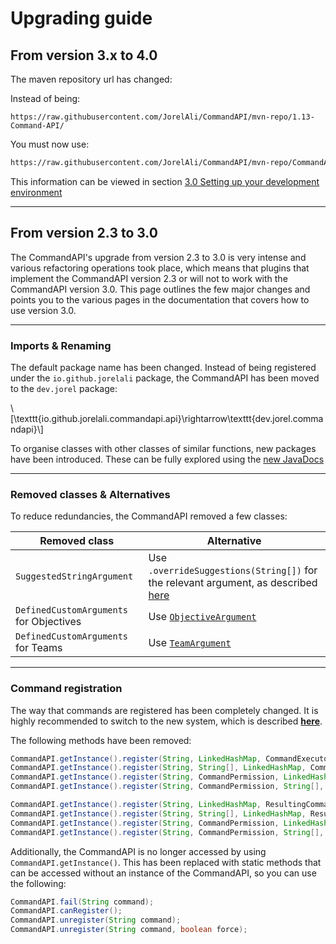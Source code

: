 # Upgrading guide

## From version 3.x to 4.0

The maven repository url has changed:

Instead of being:

```
https://raw.githubusercontent.com/JorelAli/CommandAPI/mvn-repo/1.13-Command-API/
```

You must now use:

```xml
https://raw.githubusercontent.com/JorelAli/CommandAPI/mvn-repo/CommandAPI/
```

This information can be viewed in section [3.0 Setting up your development environment](./quickstart.md)

-----

## From version 2.3 to 3.0

The CommandAPI's upgrade from version 2.3 to 3.0 is very intense and various refactoring operations took place, which means that plugins that implement the CommandAPI version 2.3 or will not to work with the CommandAPI version 3.0. This page outlines the few major changes and points you to the various pages in the documentation that covers how to use version 3.0.

-----

### Imports & Renaming

The default package name has been changed. Instead of being registered under the `io.github.jorelali` package, the CommandAPI has been moved to the `dev.jorel` package:

\\[\texttt{io.github.jorelali.commandapi.api}\rightarrow\texttt{dev.jorel.commandapi}\\]

To organise classes with other classes of similar functions, new packages have been introduced. These can be fully explored using the [new JavaDocs](https://www.jorel.dev/CommandAPI/javadocs/html/annotated.html)

-----

### Removed classes & Alternatives

To reduce redundancies, the CommandAPI removed a few classes:

| Removed class                           | Alternative                                                  |
| --------------------------------------- | ------------------------------------------------------------ |
| `SuggestedStringArgument`               | Use `.overrideSuggestions(String[])` for the relevant argument, as described [here](./arguments.html#overriding-argument-suggestions) |
| `DefinedCustomArguments` for Objectives | Use [`ObjectiveArgument`](./objectivearguments.md)           |
| `DefinedCustomArguments` for Teams      | Use [`TeamArgument`](./teamarguments.md)                     |

-----

### Command registration

The way that commands are registered has been completely changed. It is highly recommended to switch to the new system, which is described [**here**](./commandregistration.html).

The following methods have been removed:

```java
CommandAPI.getInstance().register(String, LinkedHashMap, CommandExecutor);
CommandAPI.getInstance().register(String, String[], LinkedHashMap, CommandExecutor);
CommandAPI.getInstance().register(String, CommandPermission, LinkedHashMap, CommandExecutor);
CommandAPI.getInstance().register(String, CommandPermission, String[], LinkedHashMap, CommandExecutor);

CommandAPI.getInstance().register(String, LinkedHashMap, ResultingCommandExecutor);
CommandAPI.getInstance().register(String, String[], LinkedHashMap, ResultingCommandExecutor);
CommandAPI.getInstance().register(String, CommandPermission, LinkedHashMap, ResultingCommandExecutor);
CommandAPI.getInstance().register(String, CommandPermission, String[], LinkedHashMap, ResultingCommandExecutor);
```

Additionally, the CommandAPI is no longer accessed by using `CommandAPI.getInstance()`. This has been replaced with static methods that can be accessed without an instance of the CommandAPI, so you can use the following:

```java
CommandAPI.fail(String command);
CommandAPI.canRegister();
CommandAPI.unregister(String command);
CommandAPI.unregister(String command, boolean force);
```


